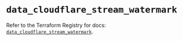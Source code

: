 # `data_cloudflare_stream_watermark`

Refer to the Terraform Registry for docs: [`data_cloudflare_stream_watermark`](https://registry.terraform.io/providers/cloudflare/cloudflare/5.1.0/docs/data-sources/stream_watermark).
